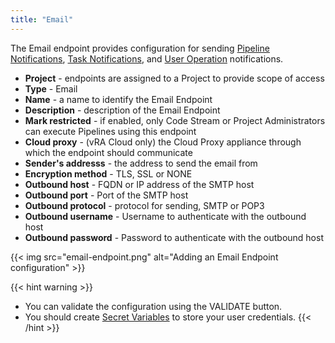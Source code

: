 ```yaml
---
title: "Email"
---
```


The Email endpoint provides configuration for sending [Pipeline Notifications](/Pipelines/#notifications), [Task Notifications](/Pipelines/Tasks/#task-notifications), and [User Operation](/User-Operations) notifications.

* **Project** - endpoints are assigned to a Project to provide scope of access
* **Type** - Email
* **Name** - a name to identify the Email Endpoint
* **Description** - description of the Email Endpoint
* **Mark restricted** - if enabled, only Code Stream or Project Administrators can execute Pipelines using this endpoint
* **Cloud proxy** - (vRA Cloud only) the Cloud Proxy appliance through which the endpoint should communicate
* **Sender's addresss** - the address to send the email from
* **Encryption method** - TLS, SSL or NONE
* **Outbound host** - FQDN or IP address of the SMTP host
* **Outbound port** - Port of the SMTP host
* **Outbound protocol** - protocol for sending, SMTP or POP3
* **Outbound username** - Username to authenticate with the outbound host
* **Outbound password** - Password to authenticate with the outbound host

{{< img src="email-endpoint.png" alt="Adding an Email Endpoint configuration" >}}

{{< hint warning >}}
* You can validate the configuration using the VALIDATE button.
* You should create [Secret Variables](/Configure/Variables/) to store your user credentials.
{{< /hint >}}